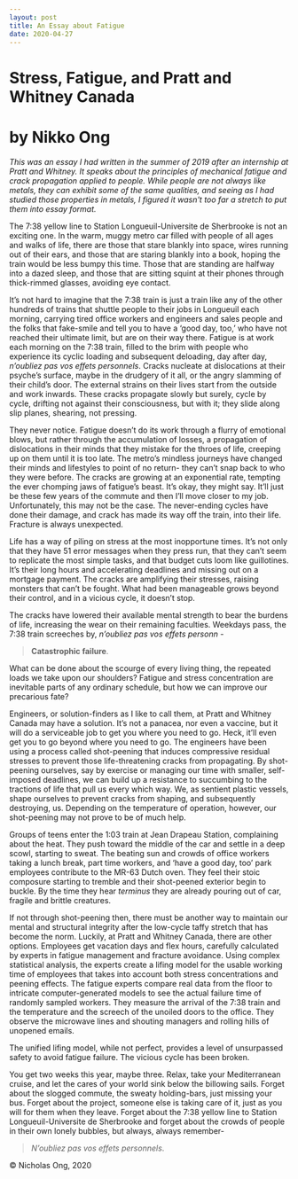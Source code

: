 ```yaml
---
layout: post
title: An Essay about Fatigue
date: 2020-04-27
---
```


# Stress, Fatigue, and Pratt and Whitney Canada
# by Nikko Ong

*This was an essay I had written in the summer of 2019 after an internship at Pratt and Whitney. It speaks about the principles of mechanical fatigue and crack propagation applied to people. While people are not always like metals, they can exhibit some of the same qualities, and seeing as I had studied those properties in metals, I figured it wasn't too far a stretch to put them into essay format.*

The 7:38 yellow line to Station Longueuil-Universite de Sherbrooke is not an exciting one. In the warm, muggy metro car filled with people of all ages and walks of life, there are those that stare blankly into space, wires running out of their ears, and those that are staring blankly into a book, hoping the train would be less bumpy this time. Those that are standing are halfway into a dazed sleep, and those that are sitting squint at their phones through thick-rimmed glasses, avoiding eye contact.

It’s not hard to imagine that the 7:38 train is just a train like any of the other hundreds of trains that shuttle people to their jobs in Longueuil each morning, carrying tired office workers and engineers and sales people and the folks that fake-smile and tell you to have a ‘good day, too,’ who have not reached their ultimate limit, but are on their way there. Fatigue is at work each morning on the 7:38 train, filled to the brim with people who experience its cyclic loading and subsequent deloading, day after day, *n’oubliez pas vos effets personnels*. Cracks nucleate at dislocations at their psyche’s surface, maybe in the drudgery of it all, or the angry slamming of their child’s door. The external strains on their lives start from the outside and work inwards. These cracks propagate slowly but surely, cycle by cycle, drifting not against their consciousness, but with it; they slide along slip planes, shearing, not pressing.

They never notice. Fatigue doesn’t do its work through a flurry of emotional blows, but rather through the accumulation of losses, a propagation of dislocations in their minds that they mistake for the throes of life, creeping up on them until it is too late. The metro’s mindless journeys have changed their minds and lifestyles to point of no return- they can’t snap back to who they were before. The cracks are growing at an exponential rate, tempting the ever chomping jaws of fatigue’s beast.
It’s okay, they might say. It’ll just be these few years of the commute and then I’ll move closer to my job. Unfortunately, this may not be the case. The never-ending cycles have done their damage, and crack has made its way off the train, into their life. Fracture is always unexpected.

Life has a way of piling on stress at the most inopportune times. It’s not only that they have 51 error messages when they press run, that they can’t seem to replicate the most simple tasks, and that budget cuts loom like guillotines. It’s their long hours and accelerating deadlines and missing out on a mortgage payment. The cracks are amplifying their stresses, raising monsters that can’t be fought. What had been manageable grows beyond their control, and in a vicious cycle, it doesn’t stop.

The cracks have lowered their available mental strength to bear the burdens of life, increasing the wear on their remaining faculties. Weekdays pass, the 7:38 train screeches by, *n’oubliez pas vos effets personn* -

>**Catastrophic failure**.

What can be done about the scourge of every living thing, the repeated loads we take upon our shoulders? Fatigue and stress concentration are inevitable parts of any ordinary schedule, but how we can improve our precarious fate?

Engineers, or solution-finders as I like to call them, at Pratt and Whitney Canada may have a solution. It’s not a panacea, nor even a vaccine, but it will do a serviceable job to get you where you need to go. Heck, it’ll even get you to go beyond where you need to go. The engineers have been using a process called shot-peening that induces compressive residual stresses to prevent those life-threatening cracks from propagating. By shot-peening ourselves, say by exercise or managing our time with smaller, self-imposed deadlines, we can build up a resistance to succumbing to the tractions of life that pull us every which way. We, as sentient plastic vessels, shape ourselves to prevent cracks from shaping, and subsequently destroying, us. Depending on the temperature of operation, however, our shot-peening may not prove to be of much help.

Groups of teens enter the 1:03 train at Jean Drapeau Station, complaining about the heat. They push toward the middle of the car and settle in a deep scowl, starting to sweat. The beating sun and crowds of office workers taking a lunch break, part time workers, and ‘have a good day, too’ park employees contribute to the MR-63 Dutch oven. They feel their stoic composure starting to tremble and their shot-peened exterior begin to buckle. By the time they hear *terminus* they are already pouring out of car, fragile and brittle creatures.

If not through shot-peening then, there must be another way to maintain our mental and structural integrity after the low-cycle taffy stretch that has become the norm. Luckily, at Pratt and Whitney Canada, there are other options.
Employees get vacation days and flex hours, carefully calculated by experts in fatigue management and fracture avoidance. Using complex statistical analysis, the experts create a lifing model for the usable working time of employees that takes into account both stress concentrations and peening effects. The fatigue experts compare real data from the floor to intricate computer-generated models to see the actual failure time of randomly sampled workers. They measure the arrival of the 7:38 train and the temperature and the screech of the unoiled doors to the office. They observe the microwave lines and shouting managers and rolling hills of unopened emails.

The unified lifing model, while not perfect, provides a level of unsurpassed safety to avoid fatigue failure. The vicious cycle has been broken.

You get two weeks this year, maybe three. Relax, take your Mediterranean cruise, and let the cares of your world sink below the billowing sails. Forget about the slogged commute, the sweaty holding-bars, just missing your bus. Forget about the project, someone else is taking care of it, just as you will for them when they leave. Forget about the 7:38 yellow line to Station Longueuil-Universite de Sherbrooke and forget about the crowds of people in their own lonely bubbles, but always, always remember- <br>

>*N’oubliez pas vos effets personnels*.

&copy; Nicholas Ong, 2020

